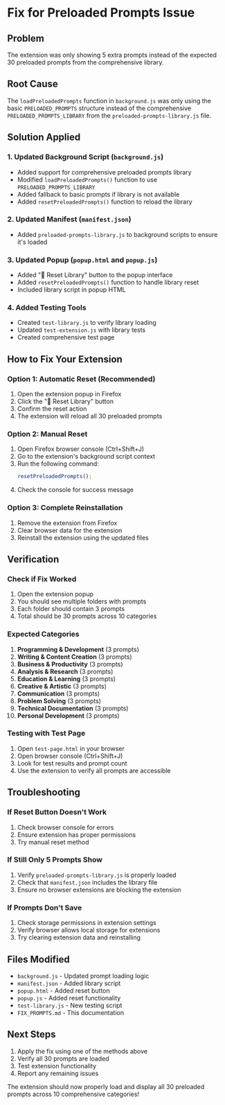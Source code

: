 # Fix for Preloaded Prompts Issue

## Problem
The extension was only showing 5 extra prompts instead of the expected 30 preloaded prompts from the comprehensive library.

## Root Cause
The `loadPreloadedPrompts` function in `background.js` was only using the basic `PRELOADED_PROMPTS` structure instead of the comprehensive `PRELOADED_PROMPTS_LIBRARY` from the `preloaded-prompts-library.js` file.

## Solution Applied

### 1. Updated Background Script (`background.js`)
- Added support for comprehensive preloaded prompts library
- Modified `loadPreloadedPrompts()` function to use `PRELOADED_PROMPTS_LIBRARY`
- Added fallback to basic prompts if library is not available
- Added `resetPreloadedPrompts()` function to reload the library

### 2. Updated Manifest (`manifest.json`)
- Added `preloaded-prompts-library.js` to background scripts to ensure it's loaded

### 3. Updated Popup (`popup.html` and `popup.js`)
- Added "🔄 Reset Library" button to the popup interface
- Added `resetPreloadedPrompts()` function to handle library reset
- Included library script in popup HTML

### 4. Added Testing Tools
- Created `test-library.js` to verify library loading
- Updated `test-extension.js` with library tests
- Created comprehensive test page

## How to Fix Your Extension

### Option 1: Automatic Reset (Recommended)
1. Open the extension popup in Firefox
2. Click the "🔄 Reset Library" button
3. Confirm the reset action
4. The extension will reload all 30 preloaded prompts

### Option 2: Manual Reset
1. Open Firefox browser console (Ctrl+Shift+J)
2. Go to the extension's background script context
3. Run the following command:
   ```javascript
   resetPreloadedPrompts();
   ```
4. Check the console for success message

### Option 3: Complete Reinstallation
1. Remove the extension from Firefox
2. Clear browser data for the extension
3. Reinstall the extension using the updated files

## Verification

### Check if Fix Worked
1. Open the extension popup
2. You should see multiple folders with prompts
3. Each folder should contain 3 prompts
4. Total should be 30 prompts across 10 categories

### Expected Categories
1. **Programming & Development** (3 prompts)
2. **Writing & Content Creation** (3 prompts)
3. **Business & Productivity** (3 prompts)
4. **Analysis & Research** (3 prompts)
5. **Education & Learning** (3 prompts)
6. **Creative & Artistic** (3 prompts)
7. **Communication** (3 prompts)
8. **Problem Solving** (3 prompts)
9. **Technical Documentation** (3 prompts)
10. **Personal Development** (3 prompts)

### Testing with Test Page
1. Open `test-page.html` in your browser
2. Open browser console (Ctrl+Shift+J)
3. Look for test results and prompt count
4. Use the extension to verify all prompts are accessible

## Troubleshooting

### If Reset Button Doesn't Work
1. Check browser console for errors
2. Ensure extension has proper permissions
3. Try manual reset method

### If Still Only 5 Prompts Show
1. Verify `preloaded-prompts-library.js` is properly loaded
2. Check that `manifest.json` includes the library file
3. Ensure no browser extensions are blocking the extension

### If Prompts Don't Save
1. Check storage permissions in extension settings
2. Verify browser allows local storage for extensions
3. Try clearing extension data and reinstalling

## Files Modified
- `background.js` - Updated prompt loading logic
- `manifest.json` - Added library script
- `popup.html` - Added reset button
- `popup.js` - Added reset functionality
- `test-library.js` - New testing script
- `FIX_PROMPTS.md` - This documentation

## Next Steps
1. Apply the fix using one of the methods above
2. Verify all 30 prompts are loaded
3. Test extension functionality
4. Report any remaining issues

The extension should now properly load and display all 30 preloaded prompts across 10 comprehensive categories!